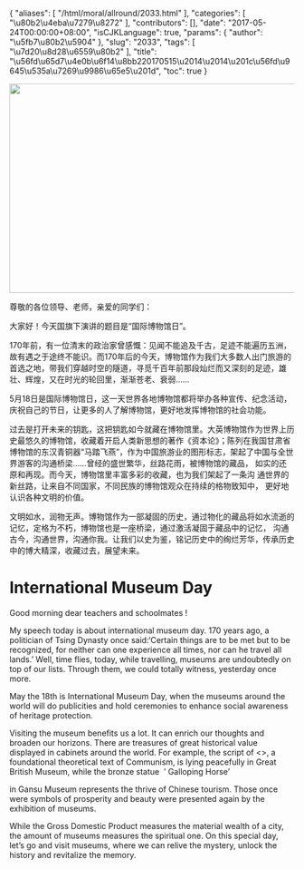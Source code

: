 {
    "aliases": [
        "/html/moral/allround/2033.html"
    ],
    "categories": [
        "\u80b2\u4eba\u7279\u8272"
    ],
    "contributors": [],
    "date": "2017-05-24T00:00:00+08:00",
    "isCJKLanguage": true,
    "params": {
        "author": "\u5fb7\u80b2\u5904"
    },
    "slug": "2033",
    "tags": [
        "\u7d20\u8d28\u6559\u80b2"
    ],
    "title": "\u56fd\u65d7\u4e0b\u6f14\u8bb220170515\u2014\u2014\u201c\u56fd\u9645\u535a\u7269\u9986\u65e5\u201d",
    "toc": true
}


<img
    src="https://cdn.tfls.online/mirror/full/572cb6af3c087c141a2c0cb00f652e099ed6e6ee.jpg"
    style="display:block;margin-left:auto;margin-right:auto;"
    decoding="async"
    fetchpriority="auto"
    loading="lazy"
    height="369"
    width="553"
/>  






尊敬的各位领导、老师，亲爱的同学们：      




大家好！今天国旗下演讲的题目是“国际博物馆日”。     




170年前，有一位清末的政治家曾感慨：见闻不能追及千古，足迹不能遍历五洲，故有遇之于途终不能识。而170年后的今天，博物馆作为我们大多数人出门旅游的首选之地，带我们穿越时空的隧道，寻觅千百年前那段灿烂而又深刻的足迹，雄壮、辉煌，又在时光的轮回里，渐渐苍老、衰弱……    




5月18日是国际博物馆日，这一天世界各地博物馆都将举办各种宣传、纪念活动，庆祝自己的节日，让更多的人了解博物馆，更好地发挥博物馆的社会功能。     




过去是打开未来的钥匙，这把钥匙如今就藏在博物馆里。大英博物馆作为世界上历史最悠久的博物馆，收藏着开启人类新思想的著作《资本论》；陈列在我国甘肃省博物馆的东汉青铜器“马踏飞燕”，作为中国旅游业的图形标志，架起了中国与全世界游客的沟通桥梁……曾经的盛世繁华，丝路花雨，被博物馆的藏品， 如实的还原和再现。而今天，博物馆里丰富多彩的收藏，也为我们架起了一条沟 通世界的新丝路，让来自不同国家，不同民族的博物馆观众在持续的格物致知中， 更好地认识各种文明的价值。     




文明如水，润物无声。博物馆作为一部凝固的历史，通过物化的藏品将如水流逝的记忆，定格为不朽，博物馆也是一座桥梁，通过激活凝固于藏品中的记忆， 沟通古今，沟通世界，沟通你我。让我们以史为鉴，铭记历史中的绚烂芳华，传承历史中的博大精深，收藏过去，展望未来。





# **International Museum Day**



Good morning dear teachers and schoolmates !




My speech today is about international museum day. 170 years ago, a politician of Tsing Dynasty once said:‘Certain things are to be met but to be recognized, for neither can one experience all times, nor can he travel all lands.’ Well, time flies, today, while travelling, museums are undoubtedly on top of our lists. Through them, we could totally witness, yesterday once more. 









May the 18th is International Museum Day, when the museums around the world will do publicities and hold ceremonies to enhance social awareness of heritage protection. 









Visiting the museum benefits us a lot. It can enrich our thoughts and broaden our horizons. There are treasures of great historical value displayed in cabinets around the world. For example, the script of <<Capital>>, a foundational theoretical text of Communism, is lying peacefully in Great British Museum, while the bronze statue  ’ Galloping Horse’




in Gansu Museum represents the thrive of Chinese tourism. Those once were symbols of prosperity and beauty were presented again by the exhibition of museums. 









While the Gross Domestic Product measures the material wealth of a city, the amount of museums measures the spiritual one. On this special day, let’s go and visit museums, where we can relive the mystery, unlock the history and revitalize the memory.



  




